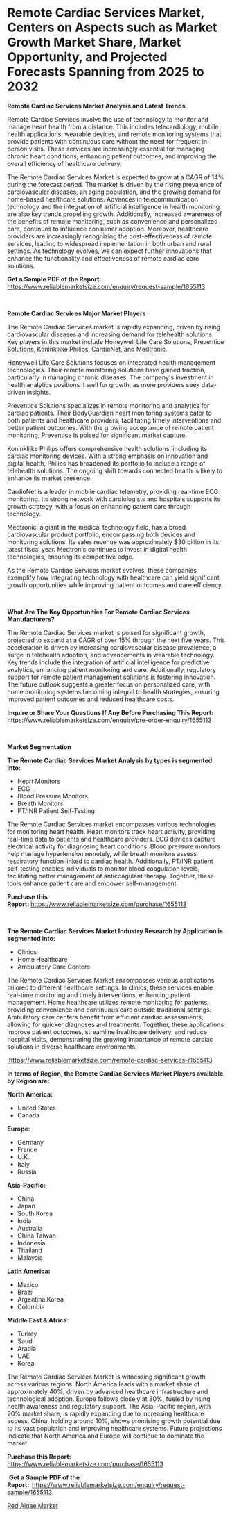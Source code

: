 <p><h1>Remote Cardiac Services Market, Centers on Aspects such as Market Growth Market Share, Market Opportunity, and Projected Forecasts Spanning from 2025 to 2032</h1></p><p><strong>Remote Cardiac Services Market Analysis and Latest Trends</strong></p>
<p><p>Remote Cardiac Services involve the use of technology to monitor and manage heart health from a distance. This includes telecardiology, mobile health applications, wearable devices, and remote monitoring systems that provide patients with continuous care without the need for frequent in-person visits. These services are increasingly essential for managing chronic heart conditions, enhancing patient outcomes, and improving the overall efficiency of healthcare delivery.</p><p>The Remote Cardiac Services Market is expected to grow at a CAGR of 14% during the forecast period. The market is driven by the rising prevalence of cardiovascular diseases, an aging population, and the growing demand for home-based healthcare solutions. Advances in telecommunication technology and the integration of artificial intelligence in health monitoring are also key trends propelling growth. Additionally, increased awareness of the benefits of remote monitoring, such as convenience and personalized care, continues to influence consumer adoption. Moreover, healthcare providers are increasingly recognizing the cost-effectiveness of remote services, leading to widespread implementation in both urban and rural settings. As technology evolves, we can expect further innovations that enhance the functionality and effectiveness of remote cardiac care solutions.</p></p>
<p><strong>Get a Sample PDF of the Report:&nbsp;</strong> <a href="https://www.reliablemarketsize.com/enquiry/request-sample/1655113?utm_campaign=2307&utm_medium=2&utm_source=Github&utm_content=ia&utm_term=07032025&utm_id=remote-cardiac-services">https://www.reliablemarketsize.com/enquiry/request-sample/1655113</a></p>
<p>&nbsp;</p>
<p><strong>Remote Cardiac Services Major Market Players</strong></p>
<p><p>The Remote Cardiac Services market is rapidly expanding, driven by rising cardiovascular diseases and increasing demand for telehealth solutions. Key players in this market include Honeywell Life Care Solutions, Preventice Solutions, Koninklijke Philips, CardioNet, and Medtronic.</p><p>Honeywell Life Care Solutions focuses on integrated health management technologies. Their remote monitoring solutions have gained traction, particularly in managing chronic diseases. The company's investment in health analytics positions it well for growth, as more providers seek data-driven insights.</p><p>Preventice Solutions specializes in remote monitoring and analytics for cardiac patients. Their BodyGuardian heart monitoring systems cater to both patients and healthcare providers, facilitating timely interventions and better patient outcomes. With the growing acceptance of remote patient monitoring, Preventice is poised for significant market capture.</p><p>Koninklijke Philips offers comprehensive health solutions, including its cardiac monitoring devices. With a strong emphasis on innovation and digital health, Philips has broadened its portfolio to include a range of telehealth solutions. The ongoing shift towards connected health is likely to enhance its market presence.</p><p>CardioNet is a leader in mobile cardiac telemetry, providing real-time ECG monitoring. Its strong network with cardiologists and hospitals supports its growth strategy, with a focus on enhancing patient care through technology.</p><p>Medtronic, a giant in the medical technology field, has a broad cardiovascular product portfolio, encompassing both devices and monitoring solutions. Its sales revenue was approximately $30 billion in its latest fiscal year. Medtronic continues to invest in digital health technologies, ensuring its competitive edge.</p><p>As the Remote Cardiac Services market evolves, these companies exemplify how integrating technology with healthcare can yield significant growth opportunities while improving patient outcomes and care efficiency.</p></p>
<p>&nbsp;</p>
<p><strong>What Are The Key Opportunities For Remote Cardiac Services Manufacturers?</strong></p>
<p><p>The Remote Cardiac Services market is poised for significant growth, projected to expand at a CAGR of over 15% through the next five years. This acceleration is driven by increasing cardiovascular disease prevalence, a surge in telehealth adoption, and advancements in wearable technology. Key trends include the integration of artificial intelligence for predictive analytics, enhancing patient monitoring and care. Additionally, regulatory support for remote patient management solutions is fostering innovation. The future outlook suggests a greater focus on personalized care, with home monitoring systems becoming integral to health strategies, ensuring improved patient outcomes and reduced healthcare costs.</p></p>
<p><strong>Inquire or Share Your Questions If Any Before Purchasing This Report:</strong> <a href="https://www.reliablemarketsize.com/enquiry/pre-order-enquiry/1655113?utm_campaign=2307&utm_medium=2&utm_source=Github&utm_content=ia&utm_term=07032025&utm_id=remote-cardiac-services">https://www.reliablemarketsize.com/enquiry/pre-order-enquiry/1655113</a></p>
<p>&nbsp;</p>
<p><strong>Market Segmentation</strong></p>
<p><strong>The Remote Cardiac Services Market Analysis by types is segmented into:</strong></p>
<p><ul><li>Heart Monitors</li><li>ECG</li><li>Blood Pressure Monitors</li><li>Breath Monitors</li><li>PT/INR Patient Self-Testing</li></ul></p>
<p><p>The Remote Cardiac Services market encompasses various technologies for monitoring heart health. Heart monitors track heart activity, providing real-time data to patients and healthcare providers. ECG devices capture electrical activity for diagnosing heart conditions. Blood pressure monitors help manage hypertension remotely, while breath monitors assess respiratory function linked to cardiac health. Additionally, PT/INR patient self-testing enables individuals to monitor blood coagulation levels, facilitating better management of anticoagulant therapy. Together, these tools enhance patient care and empower self-management.</p></p>
<p><strong>Purchase this Report:&nbsp;</strong><a href="https://www.reliablemarketsize.com/purchase/1655113?utm_campaign=2307&utm_medium=2&utm_source=Github&utm_content=ia&utm_term=07032025&utm_id=remote-cardiac-services">https://www.reliablemarketsize.com/purchase/1655113</a></p>
<p>&nbsp;</p>
<p><strong>The Remote Cardiac Services Market Industry Research by Application is segmented into:</strong></p>
<p><ul><li>Clinics</li><li>Home Healthcare</li><li>Ambulatory Care Centers</li></ul></p>
<p><p>The Remote Cardiac Services Market encompasses various applications tailored to different healthcare settings. In clinics, these services enable real-time monitoring and timely interventions, enhancing patient management. Home healthcare utilizes remote monitoring for patients, providing convenience and continuous care outside traditional settings. Ambulatory care centers benefit from efficient cardiac assessments, allowing for quicker diagnoses and treatments. Together, these applications improve patient outcomes, streamline healthcare delivery, and reduce hospital visits, demonstrating the growing importance of remote cardiac solutions in diverse healthcare environments.</p></p>
<p><a href="https://www.reliablemarketsize.com/remote-cardiac-services-r1655113?utm_campaign=2307&utm_medium=2&utm_source=Github&utm_content=ia&utm_term=07032025&utm_id=remote-cardiac-services">&nbsp;https://www.reliablemarketsize.com/remote-cardiac-services-r1655113</a></p>
<p><strong>In terms of Region, the Remote Cardiac Services Market Players available by Region are:</strong></p>
<p>
    <p> <strong> North America: </strong>
        <ul>
            <li>United States</li>
            <li>Canada</li>
        </ul>
        </p> 
    <p> <strong> Europe: </strong>
        <ul>
            <li>Germany</li>
            <li>France</li>
            <li>U.K.</li>
            <li>Italy</li>
            <li>Russia</li>
        </ul>
        </p> 
    <p> <strong> Asia-Pacific: </strong>
        <ul>
            <li>China</li>
            <li>Japan</li>
            <li>South Korea</li>
            <li>India</li>
            <li>Australia</li>
            <li>China Taiwan</li>
            <li>Indonesia</li>
            <li>Thailand</li>
            <li>Malaysia</li>
        </ul>
        </p> 
    <p> <strong> Latin America: </strong>
        <ul>
            <li>Mexico</li>
            <li>Brazil</li>
            <li>Argentina Korea</li>
            <li>Colombia</li>
        </ul>
        </p> 
    <p> <strong> Middle East & Africa: </strong>
        <ul>
            <li>Turkey</li>
            <li>Saudi</li>
            <li>Arabia</li>
            <li>UAE</li>
            <li>Korea</li>
        </ul>
    </p>
    </p>
<p><p>The Remote Cardiac Services Market is witnessing significant growth across various regions. North America leads with a market share of approximately 40%, driven by advanced healthcare infrastructure and technological adoption. Europe follows closely at 30%, fueled by rising health awareness and regulatory support. The Asia-Pacific region, with 20% market share, is rapidly expanding due to increasing healthcare access. China, holding around 10%, shows promising growth potential due to its vast population and improving healthcare systems. Future projections indicate that North America and Europe will continue to dominate the market.</p></p>
<p><strong>Purchase this Report: </strong><a href="https://www.reliablemarketsize.com/purchase/1655113?utm_campaign=2307&utm_medium=2&utm_source=Github&utm_content=ia&utm_term=07032025&utm_id=remote-cardiac-services">https://www.reliablemarketsize.com/purchase/1655113</a></p>
<p>&nbsp;<strong>Get a Sample PDF of the Report:&nbsp;&nbsp;</strong><a href="https://www.reliablemarketsize.com/enquiry/request-sample/1655113?utm_campaign=2307&utm_medium=2&utm_source=Github&utm_content=ia&utm_term=07032025&utm_id=remote-cardiac-services">https://www.reliablemarketsize.com/enquiry/request-sample/1655113</a></p>
<p><strong></strong></p>
<p><p><a href="https://github.com/hgf64gh/Market-Research-Report-List-1/blob/main/red-algae-market.md?utm_campaign=2307&utm_medium=2&utm_source=Github&utm_content=ia&utm_term=07032025&utm_id=remote-cardiac-services">Red Algae Market</a></p></p>